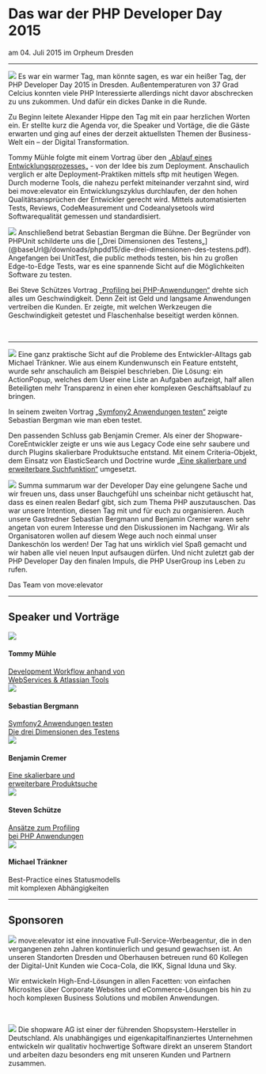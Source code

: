 # Das war der PHP Developer Day 2015

am 04. Juli 2015 im Orpheum Dresden

<hr class="blockspace">

<img src="@baseUrl@/images/events/phpdd15/Intro_Alex.jpg" class="img-inline img-responsive pull-right">
Es war ein warmer Tag, man könnte sagen, es war ein heißer Tag, der PHP Developer Day 2015 in Dresden. Außentemperaturen von 37 Grad Celcius konnten 
viele PHP Interessierte allerdings nicht davor abschrecken zu uns zukommen. Und dafür ein dickes Danke in die Runde.

Zu Beginn leitete Alexander Hippe den Tag mit ein paar herzlichen Worten ein. Er stellte kurz die Agenda vor, die Speaker und Vortäge, die die Gäste 
erwarten und ging auf eines der derzeit aktuellsten Themen der Business-Welt ein – der Digital Transformation.

Tommy Mühle folgte mit einem Vortrag über den 
[<i class="fa fa-file-pdf-o"></i> „Ablauf eines Entwicklungsprozesses„](@baseUrl@/downloads/phpdd15/Development-Workflows.pdf) - von der Idee bis zum 
Deployment. Anschaulich verglich er alte Deployment-Praktiken mittels sftp mit heutigen Wegen. Durch moderne Tools, die nahezu perfekt miteinander 
verzahnt sind, wird bei move:elevator ein Entwicklungszyklus durchlaufen, der den hohen Qualitätsansprüchen der Entwickler gerecht wird. 
Mittels automatisierten Tests, Reviews, CodeMeasurement und Codeanalysetools wird Softwarequalität gemessen und standardisiert.

<img src="@baseUrl@/images/events/phpdd15/Vortrag_Sebastian_Bergmann.jpg" class="img-inline img-responsive pull-left">
Anschließend betrat Sebastian Bergman die Bühne. Der Begründer von PHPUnit schilderte uns die 
[„Drei Dimensionen des Testens„](@baseUrl@/downloads/phpdd15/die-drei-dimensionen-des-testens.pdf). Angefangen bei UnitTest, die public methods testen, 
bis hin zu großen Edge-to-Edge Tests, war es eine spannende Sicht auf die Möglichkeiten Software zu testen.

Bei Steve Schützes Vortrag [„Profiling bei PHP-Anwendungen“](@baseUrl@/downloads/phpdd15/Profiling.pdf) drehte sich alles um Geschwindigkeit. 
Denn Zeit ist Geld und langsame Anwendungen vertreiben die Kunden. Er zeigte, mit welchen Werkzeugen die Geschwindigkeit getestet und Flaschenhalse 
beseitigt werden können.

&nbsp;

<hr class="blockspace">

<img src="@baseUrl@/images/events/phpdd15/Vortrag_Michael_Traenkner.jpg" class="img-inline img-responsive pull-right">
Eine ganz praktische Sicht auf die Probleme des Entwickler-Alltags gab Michael Tränkner. Wie aus einem Kundenwunsch ein Feature entsteht, wurde sehr 
anschaulich am Beispiel beschrieben. Die Lösung: ein ActionPopup, welches dem User eine Liste an Aufgaben aufzeigt, half allen Beteiligten mehr 
Transparenz in einen eher komplexen Geschäftsablauf zu bringen.

In seinem zweiten Vortrag [„Symfony2 Anwendungen testen“](@baseUrl@/downloads/phpdd15/symfony2-anwendungen-testen.pdf) zeigte Sebastian Bergman wie man eben testet.

Den passenden Schluss gab Benjamin Cremer. Als einer der Shopware-CoreEntwickler zeigte er uns wie aus Legacy Code eine sehr saubere und durch 
Plugins skalierbare Produktsuche entstand. Mit einem Criteria-Objekt, dem Einsatz von ElasticSearch und Doctrine wurde 
[„Eine skalierbare und erweiterbare Suchfunktion“](http://talks.benjamin-cremer.de/medd15/#/) umgesetzt.

<img src="@baseUrl@/images/events/phpdd15/Vortrag_Benjamin_Cremer.jpg" class="img-inline img-responsive pull-left">
Summa summarum war der Developer Day eine gelungene Sache und wir freuen uns, dass unser Bauchgefühl uns scheinbar nicht getäuscht hat, dass es einen 
realen Bedarf gibt, sich zum Thema PHP auszutauschen. Das war unsere Intention, diesen Tag mit und für euch zu organisieren. Auch unsere Gastredner 
Sebastian Bergmann und Benjamin Cremer waren sehr angetan von eurem Interesse und den Diskussionen im Nachgang. Wir als Organisatoren wollen auf 
diesem Wege auch noch einmal unser Dankeschön los werden! Der Tag hat uns wirklich viel Spaß gemacht und wir haben alle viel neuen Input aufsaugen 
dürfen. Und nicht zuletzt gab der PHP Developer Day den finalen Impuls, die PHP UserGroup ins Leben zu rufen.

Das Team von move:elevator

<hr class="blockspace">

## Speaker und Vorträge

<div class="row blockspace">
	<div class="col-xs-12 col-sm-6 col-md-4 col-lg-4 text-center speaker">
		<img src="@baseUrl@/images/speakers/Tommy_Muehle.png" class="img-responsive">
		<h4>Tommy Mühle</h4>
		<a href="@baseUrl@/downloads/phpdd15/Development-Workflows.pdf" target="_blank" title="Development Workflow anhand von WebServices &amp; Atlassian Tools">
			<i class="fa fa-file-pdf-o"></i> Development Workflow anhand von<br>WebServices &amp; Atlassian Tools
		</a>
	</div>
	<div class="col-xs-12 col-sm-6 col-md-4 col-lg-4 text-center speaker">
		<img src="@baseUrl@/images/speakers/Sebastian_Bergmann.png" class="img-responsive">
		<h4>Sebastian Bergmann</h4>
		<a href="@baseUrl@/downloads/phpdd15/symfony2-anwendungen-testen.pdf" target="_blank" title="Symfony2 Anwendungen testen">
			<i class="fa fa-file-pdf-o"></i> Symfony2 Anwendungen testen
		</a><br>
		<a href="@baseUrl@/downloads/phpdd15/die-drei-dimensionen-des-testens.pdf" target="_blank" title="Die drei Dimensionen des Testens">
			<i class="fa fa-file-pdf-o"></i> Die drei Dimensionen des Testens
		</a>
	</div>
	<div class="col-xs-12 col-sm-6 col-md-4 col-lg-4 text-center speaker">
		<img src="@baseUrl@/images/speakers/Benjamin_Cremer.png" class="img-responsive">
		<h4>Benjamin Cremer</h4>
		<a href="http://talks.benjamin-cremer.de/medd15/#/" target="_blank" title="Eine skalierbare und erweiterbare Produktsuche">
			<i class="fa fa-file-pdf-o"></i> Eine skalierbare und<br>erweiterbare Produktsuche
		</a>
	</div>
	<div class="col-xs-12 col-sm-6 col-md-4 col-lg-4 text-center speaker">
		<img src="@baseUrl@/images/speakers/Steven_Schuetze.gif" class="img-responsive">
		<h4>Steven Schütze</h4>
		<a href="@baseUrl@/downloads/phpdd15/Profiling.pdf" target="_blank" title="Ansätze zum Profiling bei PHP Anwendungen">
			<i class="fa fa-file-pdf-o"></i> Ansätze zum Profiling<br>bei PHP Anwendungen
		</a>
	</div>
	<div class="col-xs-12 col-sm-6 col-md-4 col-lg-4 text-center speaker">
		<img src="@baseUrl@/images/speakers/Michael_Traenkner.png" class="img-responsive">
		<h4>Michael Tränkner</h4>
		Best-Practice eines Statusmodells<br>mit komplexen Abhängigkeiten
	</div>
</div>

<hr class="blockspace">

## Sponsoren

<img src="@baseUrl@/images/sponsors/moveelevator.jpg" class="img-resposive pull-right img-inline">
move:elevator ist eine innovative Full-Service-­Werbeagentur, die in den vergangenen zehn Jahren kontinuierlich und gesund gewachsen ist. 
An unseren Standorten Dresden und Oberhausen betreuen rund 60 Kollegen der Digital-Unit Kunden wie Coca­-Cola, die IKK, Signal Iduna und Sky.

Wir entwickeln High­-End-­Lösungen in allen Facetten: von einfachen Microsites über Corporate Websites und eCommerce-Lösungen bis hin zu hoch 
komplexen Business Solutions und mobilen Anwendungen.

&nbsp;

<img src="@baseUrl@/images/sponsors/shopware.jpg" class="img-resposive pull-left img-inline">
Die shopware AG ist einer der führenden Shopsystem-Hersteller in Deutschland. Als unabhängiges und eigenkapitalfinanziertes Unternehmen entwickeln 
wir qualitativ hochwertige Software direkt an unserem Standort und arbeiten dazu besonders eng mit unseren Kunden und Partnern zusammen.
